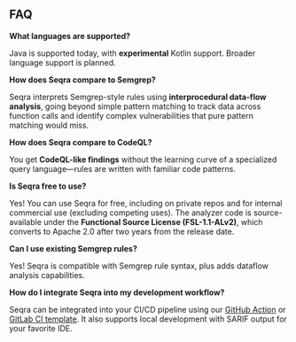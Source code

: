 ## FAQ

**What languages are supported?**

Java is supported today, with **experimental** Kotlin support. Broader language support is planned.

**How does Seqra compare to Semgrep?**

Seqra interprets Semgrep-style rules using **interprocedural data-flow analysis**, going beyond simple pattern matching to track data across function calls and identify complex vulnerabilities that pure pattern matching would miss.

**How does Seqra compare to CodeQL?**

You get **CodeQL-like findings** without the learning curve of a specialized query language—rules are written with familiar code patterns.

**Is Seqra free to use?**

Yes! You can use Seqra for free, including on private repos and for internal commercial use (excluding competing uses). The analyzer code is source-available under the **Functional Source License (FSL-1.1-ALv2)**, which converts to Apache 2.0 after two years from the release date.

**Can I use existing Semgrep rules?**

Yes! Seqra is compatible with Semgrep rule syntax, plus adds dataflow analysis capabilities.

**How do I integrate Seqra into my development workflow?**

Seqra can be integrated into your CI/CD pipeline using our [GitHub Action](https://github.com/seqra/seqra-action) or [GitLab CI template](https://github.com/seqra/seqra-gitlab). It also supports local development with SARIF output for your favorite IDE.
